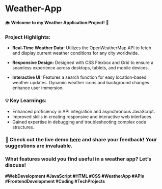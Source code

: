 # Weather-App

🌦️ **Welcome to my Weather Application Project!** 🚀

### Project Highlights:
- **Real-Time Weather Data:** Utilizes the OpenWeatherMap API to fetch and display current weather conditions for any city worldwide.
  
- **Responsive Design:** Designed with CSS Flexbox and Grid to ensure a seamless experience across desktops, tablets, and mobile devices.

- **Interactive UI:** Features a search function for easy location-based weather updates. Dynamic weather icons and background changes enhance user immersion.

### 💡 Key Learnings:
- Enhanced proficiency in API integration and asynchronous JavaScript.
- Improved skills in creating responsive and interactive web interfaces.
- Gained expertise in debugging and troubleshooting complex code structures.

### 📢 Check out the live demo [here]( https://arnavankush30.github.io/Weather-App/) and share your feedback! Your suggestions are invaluable.

### What features would you find useful in a weather app? Let’s discuss!

**#WebDevelopment #JavaScript #HTML #CSS #WeatherApp #APIs #FrontendDevelopment #Coding #TechProjects**
